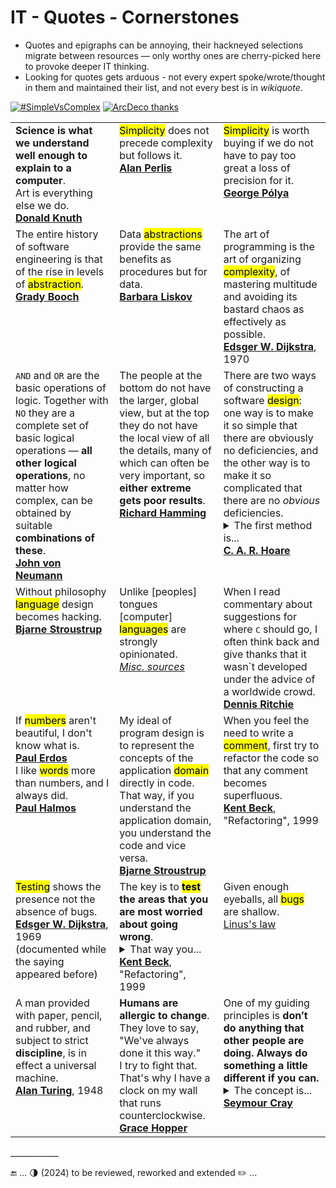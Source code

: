 # IT - Quotes - Cornerstones

* Quotes and epigraphs can be annoying, their hackneyed selections migrate between resources &mdash; only worthy ones are cherry-picked here to provoke deeper IT thinking. 
* Looking for quotes gets arduous - not every expert spoke/wrote/thought in them and maintained their list, and not every best is in _wikiquote_.

[![#SimpleVsComplex](https://img.shields.io/badge/%23-Simple⚔️Complex-2962FF)](#) [![ArcDeco thanks](https://img.shields.io/badge/⭐-Arc_Deco-yellow?style=flat&labelColor=3A3B3C&color=yellow)](../../../../software/ArcDeco/README.md)
<table>
  <tr valign="top">
    <td>
      <b>Science is what we understand well enough to explain to a computer</b>.<br />Art is everything else we do.<br />
          <a href="contributors/README.md#Donald-Knuth"><b>Donald Knuth</b></a>
    </td>
    <td width="33%">
     <mark>Simplicity</mark> does not precede complexity but follows it.<br />
           <a href="contributors/README.md#Alan-Perlis"><b>Alan Perlis</b></a>
    </td>
    <td width="33%">
      <mark>Simplicity</mark> is worth buying if we do not have to pay too great a loss of precision for it.<br /><a href="contributors/README.md#George-Pólya"><b>George Pólya</b></a>
    </td>
  </tr>
  <tr valign="top">
    <td>
      The entire history of software engineering is that of the rise in levels of <mark>abstraction</mark>.<br /><a href="contributors/README.md#Grady-Booch"><b>Grady Booch</b></a>
    </td>
    <td>
      Data <mark>abstractions</mark> provide the same benefits as procedures but for data.<br /><a href="contributors/README.md#Barbara-Liskov"><b>Barbara Liskov</b></a>
    </td>
   <td width="34%">
      The art of programming is the art of organizing <mark>complexity</mark>, of mastering multitude and avoiding its bastard chaos as effectively as possible.<br />
      <a href="contributors/README.md#Edsger-W-Dijkstra"><b>Edsger W. Dijkstra</b></a>, 1970
    </td> 
  </tr>
  <tr valign="top">
    <td>
      <code>AND</code> and <code>OR</code> are the basic operations of logic. Together with <code>NO</code> they are a complete set of basic logical operations — <b>all other logical operations</b>, no matter how complex, can be obtained by suitable <b>combinations of these</b>.<br /><a href="contributors/README.md#John-von-Neumann"><b>John von Neumann</b></a>
    </td>
    <td>
      The people at the bottom do not have the larger, global view, but at the top they do not have the local view of all the details, many of which can often be very important, so <b>either extreme gets poor results</b>.<br />
        <a href="contributors/README.md#Richard-Hamming"><b>Richard Hamming</b></a>
    </td>
    <td>
      There are two ways of constructing a software <mark>design</mark>: one way is to make it so simple that there are obviously no deficiencies, and the other way is to make it so complicated that there are no <i>obvious</i> deficiencies.
<details><summary>The first method is...</summary>
...far more difficult. It demands the same skill, devotion, insight, and even inspiration as the discovery of the simple physical laws which underlie the complex phenomena of nature.
  </details>
  <a href="contributors/README.md#Tony-Hoare"><b>C. A. R. Hoare</b></a>
    </td>
  </tr>
  <tr valign="top">
    <td>
      Without philosophy <mark>language</mark> design becomes hacking.<br /><a href="contributors/README.md#Bjarne-Stroustrup"><b>Bjarne Stroustrup</b></a>
    </td>
    <td>
      Unlike [peoples] tongues [computer] <mark>languages</mark> are strongly opinionated.<br /><ins><i>Misc. sources</i></ins>
    </td>
    <td>
      When I read commentary about suggestions for where <b></b><tt>C</tt></b> should go, I often think back and give thanks that it wasn`t developed under the advice of a worldwide crowd.<br />
                <a href="contributors/README.md#Dennis-Ritchie"><b>Dennis Ritchie</b></a>
    </td>
  </tr> 
  <tr valign="top">
    <td>
      If <mark>numbers</mark> aren't beautiful, I don't know what is.<br /><a href="contributors/README.md#Paul-Erdos"><b>Paul Erdos</b></a><br />
      I like <mark>words</mark> more than numbers, and I always did.<br /><a href="contributors/README.md#Paul-Halmos"><b>Paul Halmos</b>
    </td>
    <td>
      My ideal of program design is to represent the concepts of the application <mark>domain</mark> directly in code.<br />That way, if you understand the application domain, you understand the code and vice versa.<br />
         <a href="contributors/README.md#Bjarne-Stroustrup"><b>Bjarne Stroustrup</b></a>
    </td>
    <td>
      When you feel the need to write a <mark>comment</mark>, first try to refactor the code so that any comment becomes superfluous.<br />
      <a href="contributors/README.md#Kent-Beck"><b>Kent Beck</b></a>, "Refactoring", 1999
    </td>
  </tr>
  <tr valign="top">
     <td>
      <mark>Testing</mark> shows the presence not the absence of bugs.<br /><a href="contributors/README.md#Edsger-W-Dijkstra"><b>Edsger W. Dijkstra</b></a>, 1969<br />(documented while the saying appeared before)
    </td>
    <td>
      The key is to <b><mark>test</mark> the areas that you are most worried about going wrong</b>. 
      <details><summary>That way you...</summary>
      ...get the most benefit for your testing effort.<br />It is better to write and run incomplete tests than not to run complete tests.
      </details>
          <a href="contributors/README.md#Kent-Beck"><b>Kent Beck</b></a>, "Refactoring", 1999
    </td>
    <td>
      Given enough eyeballs, all <mark>bugs</mark> are shallow.<br /><a href="https://en.wikipedia.org/wiki/Linus%27s_law">Linus's law</a>
    </td>
  </tr>
  <tr valign="top">
    <td>
      A man provided with paper, pencil, and rubber, and subject to strict <b>discipline</b>, is in effect a universal machine.<br /><a href="contributors/README.md#Alan-Turing"><b>Alan Turing</b></a>, 1948
    </td>
    <td>
      <b>Humans are allergic to change</b>. They love to say, "We've always done it this way."<br />I try to fight that. That's why I have a clock on my wall that runs counterclockwise.<br />
  <a href="contributors/README.md#Grace-Hopper"><b>Grace Hopper</b></a>
    </td>
    <td>
      One of my guiding principles is <b>don’t do anything that other people are doing. Always do something a little different if you can.</b>
    <details><summary>The concept is...</summary>
        ...that if you do it a little differently there is a greater potential for reward than if you the same thing that other people are doing. I think that this kind of goal for one’s work, having obviously the maximum risk, would have the maximum reward no matter what the field may be.
      </details>
<a href="contributors/README.md#Seymour-Cray"><b>Seymour Cray</b></a>
    </td>    
  </tr>
</table>
 
\____________

🔚 ... 🌗 (2024) to be reviewed, reworked and extended ✏️ ...
